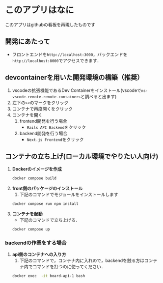 # このアプリはなに
このアプリはgithubの看板を再現したものです

## 開発にあたって
- フロントエンドを`http://localhost:3000`，バックエンドを`http://localhost:8000`でアクセスできます．

## devcontainerを用いた開発環境の構築（推奨）
1. vscodeの拡張機能であるDev Containerをインストール(vscodeで`ms-vscode-remote.remote-containers`と調べると出ます)
2. 左下の`><`のマークをクリック
3. コンテナで再度開くをクリック
4. コンテナを開く
   1. frontend開発を行う場合
      - `Rails API Backend`をクリック
   2. backend開発を行う場合
      - `Next.js Frontend`をクリック

## コンテナの立ち上げ(ローカル環境でやりたい人向け)

1. **Dockerのイメージを作成**
    ```bash
    docker compose build
    ```
2. **front側のパッケージのインストール**
   1. 下記のコマンドでモジュールをインストールします
    ```bash
    docker compose run npm install
    ```
3. **コンテナを起動**
    - 下記のコマンドで立ち上げる．
    ```bash
    docker compose up
    ```


### backendの作業をする場合
1. **api側のコンテナへの入り方**
   1. 下記のコマンドで，コンテナ内に入れので，backendを触る方はコンテナ内でコマンドを打つのに使ってください．
   ```bash
   docker exec  -it board-api-1 bash
   ```